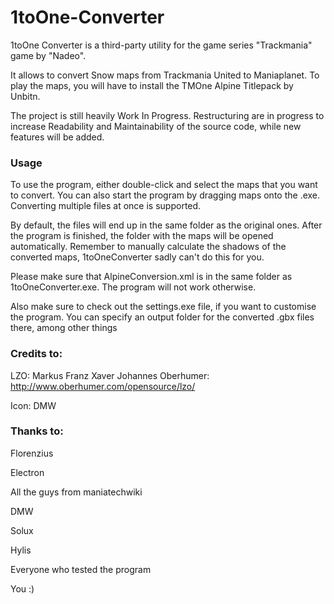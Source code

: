 # 1toOne-Converter

1toOne Converter is a third-party utility for the game series "Trackmania" game by "Nadeo".

It allows to convert Snow maps from Trackmania United to Maniaplanet. To play the maps, you will have to install the TMOne Alpine Titlepack by Unbitn.

The project is still heavily Work In Progress. Restructuring are in progress to increase Readability and Maintainability of the source code, while new features will be added.

### Usage

To use the program, either double-click and select the maps that you want to convert.
You can also start the program by dragging maps onto the .exe.
Converting multiple files at once is supported.

By default, the files will end up in the same folder as the original ones.
After the program is finished, the folder with the maps will be opened automatically.
Remember to manually calculate the shadows of the converted maps, 1toOneConverter sadly can't do this for you.

Please make sure that AlpineConversion.xml is in the same folder as 1toOneConverter.exe.
The program will not work otherwise.

Also make sure to check out the settings.exe file, if you want to customise the program.
You can specify an output folder for the converted .gbx files there, among other things

### Credits to:

LZO: Markus Franz Xaver Johannes Oberhumer: http://www.oberhumer.com/opensource/lzo/

Icon: DMW

### Thanks to:

Florenzius

Electron

All the guys from maniatechwiki

DMW

Solux

Hylis

Everyone who tested the program

You :)

